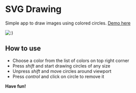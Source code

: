 # SVG Drawing

Simple app to draw images using colored circles. 
[Demo here](http://mshushakov.github.io/drawing/)

![:)](http://i64.tinypic.com/30abdd5.jpg)

## How to use
* Choose a color from the list of colors on top right corner
* Press _shift_ and start drawing circles of any size
* Unpress _shift_ and move circles around viewport
* Press _control_ and click on circle to remove it

__Have fun!__
